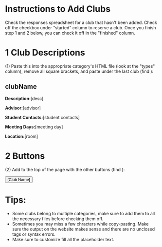 # Instructions to Add Clubs

Check the responses spreadsheet for a club that hasn't been added. Check off the checkbox under "started" column to reserve a club. Once you finish step 1 and 2 below, you can check it off in the "finished" column.

# 1 Club Descriptions
(1) Paste this into the appropriate category's HTML file (look at the "types" column), remove all square brackets, and paste under the last club (find <!-- ADD NEXT CLUB ABOVE HERE!!!! -->):

<!--insert club name-->
<a id="clubName"></a>
<h2>clubName</h2>
      <p><strong>Description:</strong>[desc]</p>
      <p><strong>Advisor:</strong>[advisor]</p>
      <p><strong>Student Contacts:</strong>[student contacts]</p>
      <p><strong>Meeting Days:</strong>[meeting day] </p>
      <p><strong>Location:</strong>[room]</p>

# 2 Buttons
(2) Add to the top of the page with the other buttons (find <!--ADD BUTTONS HERE!!!!!-->): 

<a href="#clubName"><button>[Club Name]</button></a>

# Tips:
- Some clubs belong to multiple categories, make sure to add them to all the necessary files before checking them off.
- Sometimes you may miss a few chracters while copy-pasting. Make sure the output on the website makes sense and there are no unclosed tags or syntax errors.
- Make sure to customize fill all the placeholder text.
